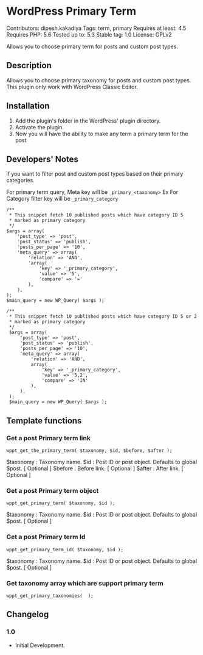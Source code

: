 # WordPress Primary Term
Contributors: dipesh.kakadiya
Tags: term, primary
Requires at least: 4.5
Requires PHP: 5.6
Tested up to: 5.3
Stable tag: 1.0
License: GPLv2

Allows you to choose primary term for posts and custom post types.

## Description

Allows you to choose primary taxonomy for posts and custom post types.
This plugin only work with WordPress Classic Editor.

## Installation
1. Add the plugin's folder in the WordPress' plugin directory.
2. Activate the plugin.
3. Now you will have the ability to make any term a primary term for the post

## Developers' Notes

if you want to filter post and custom post types based on their primary categories.

For primary term query, Meta key will be `_primary_<taxonomy>`
Ex For Category filter key will be `_primary_category`
```
/**
 * This snippet fetch 10 published posts which have category ID 5
 * marked as primary category
 */
$args = array(
    'post_type' => 'post',
    'post_status' => 'publish',
    'posts_per_page' => '10',
    'meta_query' => array(
        'relation' => 'AND',
        'array(
            'key' => '_primary_category',
            'value' => '5',
            'compare' => '='
        ),
    ),
);
$main_query = new WP_Query( $args );

/**
 * This snippet fetch 10 published posts which have category ID 5 or 2
 * marked as primary category
 */
 $args = array(
     'post_type' => 'post',
     'post_status' => 'publish',
     'posts_per_page' => '10',
     'meta_query' => array(
         'relation' => 'AND',
         array(
             'key' => '_primary_category',
             'value' => '5,2',
             'compare' => 'IN'
         ),
     ),
 );
 $main_query = new WP_Query( $args );

```

## Template functions

### Get a post Primary term link

`wppt_get_the_primary_term( $taxonomy, $id, $before, $after );`

$taxonomy : Taxonomy name.
$id       : Post ID or post object. Defaults to global $post. [ Optional ]
$before   : Before link. [ Optional ]
$after    : After link. [ Optional ]

### Get a post Primary term object

`wppt_get_primary_term( $taxonomy, $id );`

$taxonomy : Taxonomy name.
$id       : Post ID or post object. Defaults to global $post. [ Optional ]

### Get a post Primary term Id

`wppt_get_primary_term_id( $taxonomy, $id );`

$taxonomy : Taxonomy name.
$id       : Post ID or post object. Defaults to global $post. [ Optional ]

### Get taxonomy array which are support primary term
`wppt_get_primary_taxonomies(  );`


## Changelog

### 1.0
* Initial Development.
